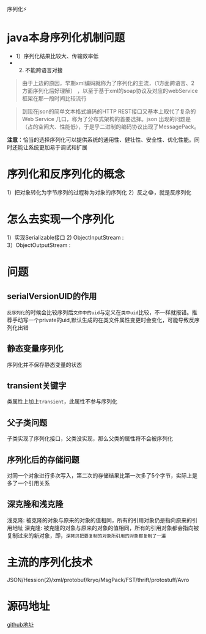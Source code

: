  序列化⚡
# java本身序列化机制问题
- 1）序列化结果比较大、传输效率低
- 2) 不能跨语言对接

> 由于上边的原因，早期xml编码就称为了序列化的主流，（1方面跨语言、2方面序列化后好理解） ，以至于基于xml的soap协议及对应的webService 框架在那一段时间比较流行

> 到现在json的简单文本格式编码的HTTP REST接口又基本上取代了复杂的Web Service 几口，称为了分布式架构的首要选择。json 出现的问题是（占的空间大、性能低），于是乎二进制的编码协议出现了MessagePack。
   
**注意**：恰当的选择序列化可以提供系统的通用性、健壮性、安全性、优化性能。同时还能让系统更加易于调试和扩展

# 序列化和反序列化的概念
1）把对象转化为字节序列的过程称为对象的序列化
2）反之😂，就是反序列化

# 怎么去实现一个序列化
1）实现Serializable接口
2) ObjectInputStream :  
3）ObjectOutputStream :
# 问题
## serialVersionUID的作用
`反序列化`的时候会比较序列后`文件中的uid`与定义在`类中uid`比较，不一样就报错。推荐手动写一个private的uid,默认生成的在类文件属性变更时会变化，可能导致反序列化出错

## 静态变量序列化
序列化并不保存静态变量的状态
## transient关键字
类属性上加上`transient`，此属性不参与序列化
## 父子类问题
子类实现了序列化接口，父类没实现，那么父类的属性将不会被序列化
## 序列化后的存储问题
对同一个对象进行多次写入，第二次的存储结果比第一次多了5个字节，实际上是多了一个引用关系
## 深克隆和浅克隆
浅克隆: 被克隆的对象与原来的对象的值相同，所有的引用对象仍是指向原来的引用地址 
深克隆: 被克隆的对象与原来的对象的值相同，所有的引用对象都会指向被复制过来的新对象，即，`深拷贝把要复制的对象所引用的对象都复制了一遍`

# 主流的序列化技术
JSON/Hession(2)/xml/protobuf/kryo/MsgPack/FST/thrift/protostuff/Avro

# 源码地址
[github地址](https://github.com/anhusky/rpc-base) 
